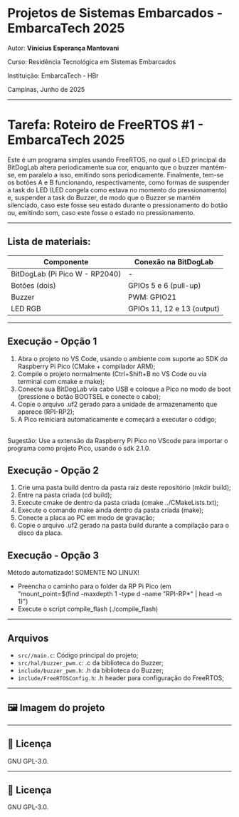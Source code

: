 
# Projetos de Sistemas Embarcados - EmbarcaTech 2025

Autor: **Vinícius Esperança Mantovani**

Curso: Residência Tecnológica em Sistemas Embarcados

Instituição: EmbarcaTech - HBr

Campinas, Junho de 2025

---

# Tarefa: Roteiro de FreeRTOS #1 - EmbarcaTech 2025


Este é um programa simples usando FreeRTOS, no qual o LED principal da BitDogLab altera periodicamente sua cor, enquanto que o buzzer mantém-se, em paralelo a isso, emitindo sons periodicamente. Finalmente, tem-se os botões A e B funcionando, respectivamente, como formas de suspender a task do LED (LED congela como estava no momento do pressionamento) e, suspender a task do Buzzer, de modo que o Buzzer se mantém silenciado, caso este fosse seu estado durante o pressionamento do botão ou, emitindo som, caso este fosse o estado no pressionamento.

---

##  Lista de materiais: 

| Componente            | Conexão na BitDogLab      |
|-----------------------|---------------------------|
| BitDogLab (Pi Pico W - RP2040) | -                |
| Botões (dois)      | GPIOs 5 e 6 (pull-up)        |  
| Buzzer             | PWM: GPIO21                  |
| LED RGB            | GPIOs 11, 12 e 13 (output)   |
---

## Execução - Opção 1

1. Abra o projeto no VS Code, usando o ambiente com suporte ao SDK do Raspberry Pi Pico (CMake + compilador ARM);
2. Compile o projeto normalmente (Ctrl+Shift+B no VS Code ou via terminal com cmake e make);
3. Conecte sua BitDogLab via cabo USB e coloque a Pico no modo de boot (pressione o botão BOOTSEL e conecte o cabo);
4. Copie o arquivo .uf2 gerado para a unidade de armazenamento que aparece (RPI-RP2);
5. A Pico reiniciará automaticamente e começará a executar o código;
<br />
Sugestão: Use a extensão da Raspberry Pi Pico no VScode para importar o programa como projeto Pico, usando o sdk 2.1.0.

## Execução - Opção 2

1. Crie uma pasta build dentro da pasta raiz deste repositório (mkdir build);
2. Entre na pasta criada (cd build);
3. Execute cmake de dentro da pasta criada (cmake ../CMakeLists.txt);
4. Execute o comando make ainda dentro da pasta criada (make);
5. Conecte a placa ao PC em modo de gravação;
6. Copie o arquivo .uf2 gerado na pasta build durante a compilação para o disco da placa.
   
## Execução - Opção 3

Método automatizado! SOMENTE NO LINUX!

- Preencha o caminho para o folder da RP Pi Pico (em "mount_point=$(find -maxdepth 1 -type d -name "RPI-RP*" | head -n 1)")
- Execute o script compile_flash (./compile_flash)

---

##  Arquivos

- `src//main.c`: Código principal do projeto;
- `src/hal/buzzer_pwm.c`: .c da biblioteca do Buzzer;
- `include/buzzer_pwm.h`: .h da biblioteca do Buzzer;
- `include/FreeRTOSConfig.h`: .h header para configuração do FreeRTOS;
  
---

## 🖼️ Imagem do projeto


---

## 📜 Licença
GNU GPL-3.0.



---

## 📜 Licença
GNU GPL-3.0.
